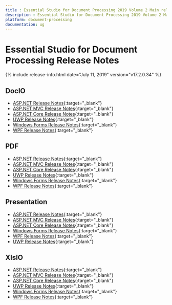```yaml
---
title : Essential Studio for Document Processing 2019 Volume 2 Main release Release Notes  
description : Essential Studio for Document Processing 2019 Volume 2 Main release Release Notes  
platform: document-processing
documentation: ug
---
```


# Essential Studio for Document Processing  Release Notes  

{% include release-info.html date="July 11, 2019" version="v17.2.0.34" %} 

## DocIO

* [ASP.NET Release Notes](/aspnet/release-notes/v17.2.0.34#docio){:target="_blank"}
* [ASP.NET MVC Release Notes](/aspnetmvc/release-notes/v17.2.0.34#docio){:target="_blank"}
* [ASP.NET Core Release Notes](/aspnet-core/release-notes/v17.2.0.34#docio){:target="_blank"}
* [UWP Release Notes](/uwp/release-notes/v17.2.0.34#docio){:target="_blank"}
* [Windows Forms Release Notes](/windowsforms/release-notes/v17.2.0.34#docio){:target="_blank"}
* [WPF Release Notes](/wpf/release-notes/v17.2.0.34#docio){:target="_blank"}


## PDF

* [ASP.NET Release Notes](/aspnet/release-notes/v17.2.0.34#pdf){:target="_blank"}
* [ASP.NET MVC Release Notes](/aspnetmvc/release-notes/v17.2.0.34#pdf){:target="_blank"}
* [ASP.NET Core Release Notes](/aspnet-core/release-notes/v17.2.0.34#pdf){:target="_blank"}
* [UWP Release Notes](/uwp/release-notes/v17.2.0.34#pdf){:target="_blank"}
* [Windows Forms Release Notes](/windowsforms/release-notes/v17.2.0.34#pdf){:target="_blank"}
* [WPF Release Notes](/wpf/release-notes/v17.2.0.34#pdf){:target="_blank"}


## Presentation

* [ASP.NET Release Notes](/aspnet/release-notes/v17.2.0.34#presentation){:target="_blank"}
* [ASP.NET MVC Release Notes](/aspnetmvc/release-notes/v17.2.0.34#presentation){:target="_blank"}
* [ASP.NET Core Release Notes](/aspnet-core/release-notes/v17.2.0.34#presentation){:target="_blank"}
* [Windows Forms Release Notes](/windowsforms/release-notes/v17.2.0.34#presentation){:target="_blank"}
* [WPF Release Notes](/wpf/release-notes/v17.2.0.34#presentation){:target="_blank"}
* [UWP Release Notes](/uwp/release-notes/v17.2.0.34#presentation){:target="_blank"}


## XlsIO

* [ASP.NET Release Notes](/aspnet/release-notes/v17.2.0.34#xlsio){:target="_blank"}
* [ASP.NET MVC Release Notes](/aspnetmvc/release-notes/v17.2.0.34#xlsio){:target="_blank"}
* [ASP.NET Core Release Notes](/aspnet-core/release-notes/v17.2.0.34#xlsio){:target="_blank"}
* [UWP Release Notes](/uwp/release-notes/v17.2.0.34#xlsio){:target="_blank"}
* [Windows Forms Release Notes](/windowsforms/release-notes/v17.2.0.34#xlsio){:target="_blank"}
* [WPF Release Notes](/wpf/release-notes/v17.2.0.34#xlsio){:target="_blank"}